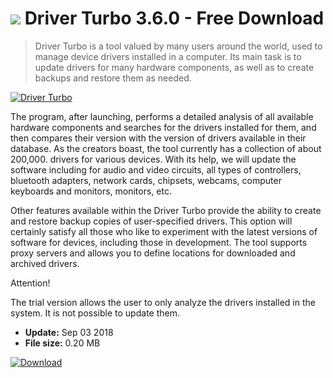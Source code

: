 # ![](https://cdn.softexe.net/static/icon/9/driver-turbo-9857.png) Driver Turbo 3.6.0 - Free Download

> Driver Turbo is a tool valued by many users around the world, used to manage device drivers installed in a computer. Its main task is to update drivers for many hardware components, as well as to create backups and restore them as needed.

[![Driver Turbo](https://gallery.dpcdn.pl/imgc/Tools/32005/g_-_420x350_1.5_-_x20131023162518_0.png)](https://softexe.net/win/disks-files/hdd-utilities/driver-turbo:aheg.html)

The program, after launching, performs a detailed analysis of all available hardware components and searches for the drivers installed for them, and then compares their version with the version of drivers available in their database. As the creators boast, the tool currently has a collection of about 200,000. drivers for various devices. With its help, we will update the software including for audio and video circuits, all types of controllers, bluetooth adapters, network cards, chipsets, webcams, computer keyboards and monitors, monitors, etc.
 
 Other features available within the Driver Turbo provide the ability to create and restore backup copies of user-specified drivers. This option will certainly satisfy all those who like to experiment with the latest versions of software for devices, including those in development. The tool supports proxy servers and allows you to define locations for downloaded and archived drivers.
 
 Attention!
 
 The trial version allows the user to only analyze the drivers installed in the system. It is not possible to update them.


- **Update:** Sep 03 2018
- **File size:** 0.20 MB

[![Download](https://cdn.softexe.net/static/img/download.png)](https://softexe.net/win/disks-files/hdd-utilities/driver-turbo:aheg.html)

